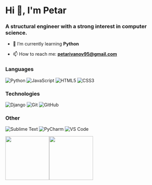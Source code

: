 <h1 align="left">Hi 👋, I'm Petar</h1>
<h3 align="left">A structural engineer with a strong interest in computer science.</h3>

- 🌱 I’m currently learning **Python**

- 📫 How to reach me: **petarivanov95@gmail.com**

### Languages

![Python](https://img.shields.io/badge/Python-3776AB?style=for-the-badge&logo=python&logoColor=white)
![JavaScript](https://img.shields.io/badge/JavaScript-F7DF1E?style=for-the-badge&logo=javascript&logoColor=black)
![HTML5](https://img.shields.io/badge/HTML5-E34F26?style=for-the-badge&logo=html5&logoColor=white)
![CSS3](https://img.shields.io/badge/CSS3-1572B6?style=for-the-badge&logo=css3&logoColor=white")

### Technologies
![Django](https://img.shields.io/badge/Django-092E20?style=for-the-badge&logo=django&logoColor=white)
![Git](https://img.shields.io/badge/GIT-E44C30?style=for-the-badge&logo=git&logoColor=white)
![GitHub](https://img.shields.io/badge/GitHub-100000?style=for-the-badge&logo=github&logoColor=white"/>)

### Other

![Sublime Text](https://img.shields.io/badge/sublime_text-%23575757.svg?&style=for-the-badge&logo=sublime-text&logoColor=important"/>)
![PyCharm](https://img.shields.io/badge/PyCharm-000000.svg?&style=for-the-badge&logo=PyCharm&logoColor=white"/>)
![VS Code]( https://img.shields.io/badge/Visual_Studio_Code-0078D4?style=for-the-badge&logo=visual%20studio%20code&logoColor=white"/>)

<a><img height="137px" src="https://github-readme-stats.vercel.app/api?username=petarivanov95&hide_title=true&hide_border=true&show_icons=true&include_all_commits=true&count_private=true&line_height=21&text_color=000&icon_color=000&bg_color=0,ea6161,ffc64d,fffc4d,52fa5a&theme=graywhite" /><!-- wi*quL3fcV --><img height="137px" src="https://github-readme-stats.vercel.app/api/top-langs/?username=petarivanov95&hide=html&hide_title=true&hide_border=true&layout=compact&langs_count=6&exclude_repo=comp426,Redventures-Movie-Quotes&text_color=000&icon_color=fff&bg_color=0,52fa5a,4dfcff,c64dff&theme=graywhite" /></a>

